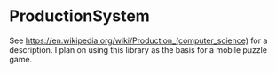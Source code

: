 # ProductionSystem

See https://en.wikipedia.org/wiki/Production_(computer_science) for a description.
I plan on using this library as the basis for a mobile puzzle game.


